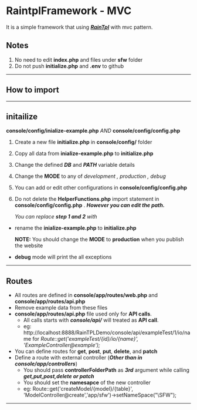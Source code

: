 # RaintplFramework - MVC
It is a simple framework that using ***[RainTpl](https://github.com/feulf/raintpl)*** with mvc pattern.
## Notes
1. No need to edit **index.php** and files under **sfw** folder
2. Do not push **initialize.php** and **.env** to github
---
## How to import

---
## initailize
**console/config/inialize-example.php**
                    *AND*
**console/config/config.php**

1. Create a new file **initialize.php** in  **console/config/** folder
2. Copy all data from **inialize-example.php** to **initialize.php**
3. Change the defined ***DB*** and ***PATH*** variable details
4. Change the **MODE** to any of *development , production , debug*
5. You can add or edit other configurations in **console/config/config.php** 
6. Do not delete the **HelperFunctions.php** import statement in  **console/config/config.php** . ***However you can edit the path.***

    *You can replace **step 1 and 2** with* 
- rename the **inialize-example.php** to **initialize.php**

    **NOTE:** You should change the **MODE** to **production** when you publish the website
- **debug** mode will print the all exceptions
---
## Routes
- All routes are defined in **console/app/routes/web.php** and **console/app/routes/api.php**
- Remove example data from these files
- **console/app/routes/api.php** file used only for **API calls**. 
    - All calls starts with ***console/api/*** will treated as **API call**.
    - eg: http://localhost:8888/RainTPLDemo/console/api/exampleTest/1/io/name for *Route::get('exampleTest/{id}/io/{name}', 'ExampleController@example');*
- You can define routes for **get**, **post**, **put**, **delete**, and **patch**
- Define a route with external controller (***Other than in console/app/controllers***)
    - You should pass **controllerFolderPath** as ***3rd***  argument while calling ***get,put,post,delete or patch***
    - You should set the **namesapce** of the new controller
    - eg: Route::get('createModel/{model}/{table}', 'ModelController@create','app/sfw')->setNameSpace("\SFW");
---



    
